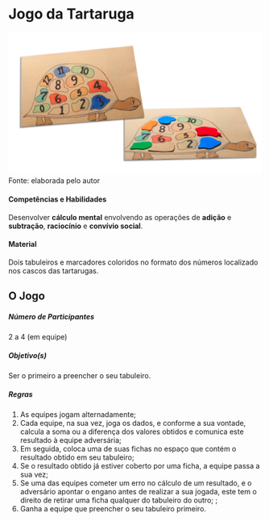 # Jogo da Tartaruga  

![Jogo da Tartaruga](/imagens/jogos/jogo-da-tartaruga.jpg "Jogo da Tartaruga")  
Fonte: elaborada pelo autor  

#### <i class="fa fa-child"></i> Competências e Habilidades  
Desenvolver **cálculo mental** envolvendo as operações de **adição** e **subtração**, **raciocínio** e **convívio social**.

#### <i class="fa fa-scissors"></i> Material  
Dois tabuleiros e marcadores coloridos no formato dos números localizado nos cascos das tartarugas.

## <div class="row text-center">O Jogo</div>  
##### <i class="fa fa-users"></i> Número de Participantes  
2 a 4 (em equipe)

##### <i class="fa fa-trophy"></i> Objetivo(s)  
Ser o primeiro a preencher o seu tabuleiro.

##### <i class="fa fa-thumb-tack"></i> Regras  
1.	As equipes jogam alternadamente;  
2.	Cada equipe, na sua vez, joga os dados, e conforme a sua vontade, calcula a soma ou a diferença dos valores obtidos e comunica este resultado à equipe adversária;  
3.	Em seguida, coloca uma de suas fichas no espaço que contém o resultado obtido em seu tabuleiro;  
4.	Se o resultado obtido já estiver coberto por uma ficha, a equipe passa a sua vez;  
5.	Se uma das equipes cometer um erro no cálculo de um resultado, e o adversário apontar o engano antes de realizar a sua jogada, este tem o direito de retirar uma ficha qualquer do tabuleiro do outro;  ;
6.	Ganha a equipe que preencher o seu tabuleiro primeiro.  
<br/>  
<br/>  
